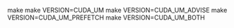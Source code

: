 make
make VERSION=CUDA_UM
make VERSION=CUDA_UM_ADVISE
make VERSION=CUDA_UM_PREFETCH
make VERSION=CUDA_UM_BOTH
